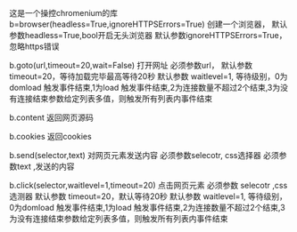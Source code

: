 这是一个操控chromenium的库
<text>
b=browser(headless=True,ignoreHTTPSErrors=True) 创建一个浏览器，
默认参数headless=True,bool开启无头浏览器
默认参数ignoreHTTPSErrors=True，忽略https错误

b.goto(url,timeout=20,wait=False)     打开网址 
必须参数url，
默认参数 timeout=20，等待加载完毕最高等待20秒
默认参数 waitlevel=1, 等待级别，0为domload 触发事件结束,1为load 触发事件结束,2为连接数量不超过2个结束,3为没有连接结束参数给定列表多值，则触发所有列表内事件结束

b.content  返回网页源码

b.cookies   返回cookies 

b.send(selector,text) 对网页元素发送内容
必须参数selecotr, css选择器
必须参数text    ,发送的内容

b.click(selector,waitlevel=1,timeout=20) 点击网页元素
必须参数 selecotr ,css选测器
默认参数 timeout=20，默认等待20秒
默认参数 waitlevel=1, 等待级别，0为domload 触发事件结束,1为load 触发事件结束,2为连接数量不超过2个结束,3为没有连接结束参数给定列表多值，则触发所有列表内事件结束</text>
